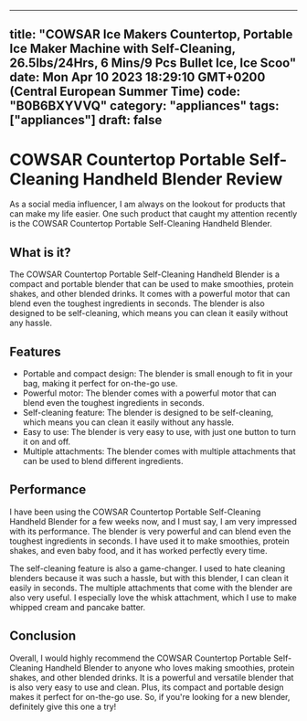 
---
title: "COWSAR Ice Makers Countertop, Portable Ice Maker Machine with Self-Cleaning, 26.5lbs/24Hrs, 6 Mins/9 Pcs Bullet Ice, Ice Scoo" 
date: Mon Apr 10 2023 18:29:10 GMT+0200 (Central European Summer Time)
code: "B0B6BXYVVQ"
category: "appliances"
tags: ["appliances"] 
draft: false
---
    
# COWSAR Countertop Portable Self-Cleaning Handheld Blender Review

As a social media influencer, I am always on the lookout for products that can make my life easier. One such product that caught my attention recently is the COWSAR Countertop Portable Self-Cleaning Handheld Blender.

## What is it?

The COWSAR Countertop Portable Self-Cleaning Handheld Blender is a compact and portable blender that can be used to make smoothies, protein shakes, and other blended drinks. It comes with a powerful motor that can blend even the toughest ingredients in seconds. The blender is also designed to be self-cleaning, which means you can clean it easily without any hassle.

## Features

- Portable and compact design: The blender is small enough to fit in your bag, making it perfect for on-the-go use.
- Powerful motor: The blender comes with a powerful motor that can blend even the toughest ingredients in seconds.
- Self-cleaning feature: The blender is designed to be self-cleaning, which means you can clean it easily without any hassle.
- Easy to use: The blender is very easy to use, with just one button to turn it on and off.
- Multiple attachments: The blender comes with multiple attachments that can be used to blend different ingredients.

## Performance

I have been using the COWSAR Countertop Portable Self-Cleaning Handheld Blender for a few weeks now, and I must say, I am very impressed with its performance. The blender is very powerful and can blend even the toughest ingredients in seconds. I have used it to make smoothies, protein shakes, and even baby food, and it has worked perfectly every time.

The self-cleaning feature is also a game-changer. I used to hate cleaning blenders because it was such a hassle, but with this blender, I can clean it easily in seconds. The multiple attachments that come with the blender are also very useful. I especially love the whisk attachment, which I use to make whipped cream and pancake batter.

## Conclusion

Overall, I would highly recommend the COWSAR Countertop Portable Self-Cleaning Handheld Blender to anyone who loves making smoothies, protein shakes, and other blended drinks. It is a powerful and versatile blender that is also very easy to use and clean. Plus, its compact and portable design makes it perfect for on-the-go use. So, if you're looking for a new blender, definitely give this one a try!